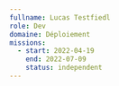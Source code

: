 ```yaml
---
fullname: Lucas Testfiedl
role: Dev
domaine: Déploiement
missions:
  - start: 2022-04-19
    end: 2022-07-09
    status: independent
---
```


